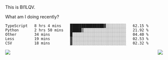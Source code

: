 This is BI1LQV.

What am I doing recently?

<!--START_SECTION:waka-->

```text
TypeScript   8 hrs 4 mins    ███████████████▓░░░░░░░░░   62.15 %
Python       2 hrs 50 mins   █████▒░░░░░░░░░░░░░░░░░░░   21.92 %
Other        34 mins         █░░░░░░░░░░░░░░░░░░░░░░░░   04.40 %
Less         19 mins         ▓░░░░░░░░░░░░░░░░░░░░░░░░   02.53 %
CSV          18 mins         ▓░░░░░░░░░░░░░░░░░░░░░░░░   02.32 %
```

<!--END_SECTION:waka-->
<img align="right" src="https://github-readme-stats.vercel.app/api?username=bi1lqv&show_icons=true&count_private=true">

<img src="https://metrics.lecoq.io/bi1lqv?template=classic&base.activity=0&base.community=0&base.repositories=0&base.metadata=0&isocalendar=1&base=header%2C%20activity%2C%20community%2C%20repositories%2C%20metadata&base.indepth=false&base.hireable=false&isocalendar=false&isocalendar.duration=full-year&config.timezone=Asia%2FShanghai">
